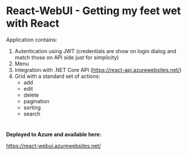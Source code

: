 # React-WebUI - Getting my feet wet with React

Application contains:
1. Autentication using JWT (credentials are show on login dialog and match those on API side just for simplicity)
2. Menu
3. Integration with .NET Core API (https://react-api.azurewebsites.net/)
4. Grid with a standard set of actions:
    - add
    - edit
    - delete
    - pagination
    - sorting
    - search

#
**Deployed to Azure and available here:**

https://react-webui.azurewebsites.net/
